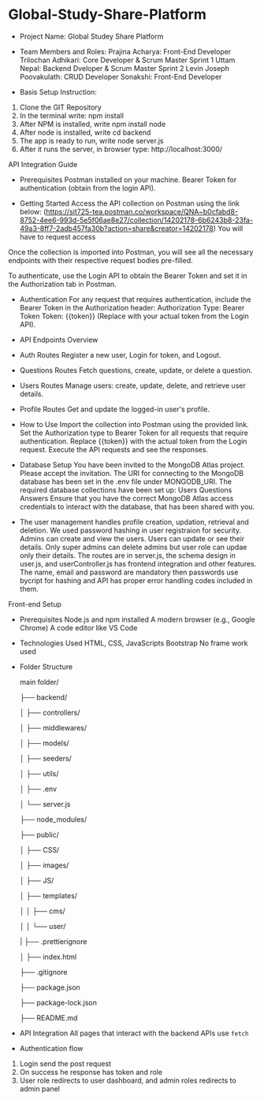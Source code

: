 # Global-Study-Share-Platform

- Project Name: Global Studey Share Platform

- Team Members and Roles:
  Prajina Acharya: Front-End Developer
  Trilochan Adhikari: Core Developer & Scrum Master Sprint 1
  Uttam Nepal: Backend Dveloper & Scrum Master Sprint 2
  Levin Joseph Poovakulath: CRUD Developer
  Sonakshi: Front-End Developer

- Basis Setup Instruction:

1. Clone the GIT Repository
2. In the terminal write: npm install
3. After NPM is installed, write npm install node
4. After node is installed, write cd backend
5. The app is ready to run, write node server.js
6. After it runs the server, in browser type: http://localhost:3000/

API Integration Guide

- Prerequisites
  Postman installed on your machine.
  Bearer Token for authentication (obtain from the login API).

- Getting Started
  Access the API collection on Postman using the link below:
  (https://sit725-tea.postman.co/workspace/QNA~b0cfabd8-8752-4ee6-993d-5e5f06ae8e27/collection/14202178-6b6243b8-23fa-49a3-8ff7-2adb457fa30b?action=share&creator=14202178)
  You will have to request access

Once the collection is imported into Postman, you will see all the necessary endpoints with their respective request bodies pre-filled.

To authenticate, use the Login API to obtain the Bearer Token and set it in the Authorization tab in Postman.

- Authentication
  For any request that requires authentication, include the Bearer Token in the Authorization header:
  Authorization Type: Bearer Token
  Token: {{token}} (Replace with your actual token from the Login API).

- API Endpoints Overview

- Auth Routes
  Register a new user, Login for token, and Logout.

- Questions Routes
  Fetch questions, create, update, or delete a question.

- Users Routes
  Manage users: create, update, delete, and retrieve user details.

- Profile Routes
  Get and update the logged-in user's profile.

- How to Use
  Import the collection into Postman using the provided link.
  Set the Authorization type to Bearer Token for all requests that require authentication.
  Replace {{token}} with the actual token from the Login request.
  Execute the API requests and see the responses.

- Database Setup
  You have been invited to the MongoDB Atlas project. Please accept the invitation.
  The URI for connecting to the MongoDB database has been set in the .env file under MONGODB_URI.
  The required database collections have been set up:
  Users
  Questions
  Answers
  Ensure that you have the correct MongoDB Atlas access credentials to interact with the database, that has been shared with you.

- The user management handles profile creation, updation, retrieval and deletion. We used password hashing in user registraion for security. Admins can create and view the users. Users can update or see their details. Only super admins can delete admins but user role can updae only their details. The routes are in server.js, the schema design in user.js, and userController.js has frontend integration and other features. The name, email and password are mandatory then passwords use bycript for hashing and API has proper error handling codes included in them.

Front-end Setup

- Prerequisites
  Node.js and npm installed
  A modern browser (e.g., Google Chrome)
  A code editor like VS Code

- Technologies Used
  HTML, CSS, JavaScripts
  Bootstrap
  No frame work used

- Folder Structure

  main folder/

  ├── backend/

  │ ├── controllers/

  │ ├── middlewares/

  │ ├── models/

  │ ├── seeders/

  │ ├── utils/

  │ ├── .env

  │ └── server.js

  ├── node_modules/

  ├── public/

  │ ├── CSS/

  │ ├── images/

  │ ├── JS/

  │ ├── templates/

  │ │ ├── cms/

  │ │ └── user/

  | ├── .prettierignore

  │ ├── index.html

  ├── .gitignore

  ├── package.json

  ├── package-lock.json

  ├── README.md

- API Integration
  All pages that interact with the backend APIs use `fetch`

- Authentication flow

1. Login send the post request
2. On success he response has token and role
3. User role redirects to user dashboard, and admin roles redirects to admin panel
